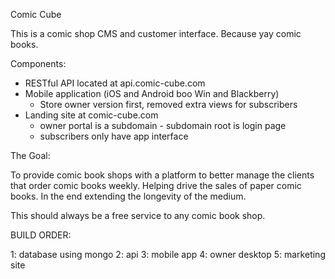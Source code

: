 Comic Cube

This is a comic shop CMS and customer interface. Because yay comic books.

Components:
* RESTful API located at api.comic-cube.com
* Mobile application (iOS and Android boo Win and Blackberry)
    - Store owner version first, removed extra views for subscribers
* Landing site at comic-cube.com
    - owner portal is a subdomain - subdomain root is login page
    - subscribers only have app interface

The Goal:

To provide comic book shops with a platform to better manage the clients that order comic books weekly.
Helping drive the sales of paper comic books.
In the end extending the longevity of the medium.

This should always be a free service to any comic book shop.



BUILD ORDER:

1: database
using mongo
2: api
3: mobile app
4: owner desktop
5: marketing site
